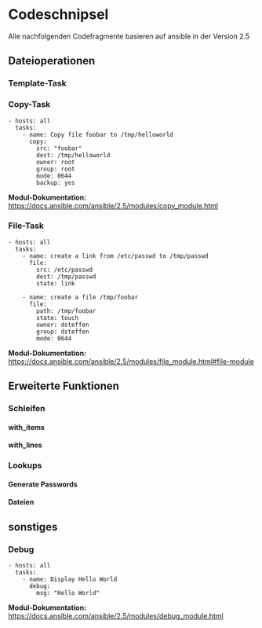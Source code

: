 # Codeschnipsel
Alle nachfolgenden Codefragmente basieren auf ansible in der Version 2.5

## Dateioperationen
### Template-Task

### Copy-Task
```
- hosts: all
  tasks:
    - name: Copy file foobar to /tmp/helloworld
      copy:
        src: "foobar"
        dest: /tmp/helloworld
        owner: root
        group: root
        mode: 0644
        backup: yes
```
**Modul-Dokumentation:** https://docs.ansible.com/ansible/2.5/modules/copy_module.html

### File-Task
```
- hosts: all
  tasks:
    - name: create a link from /etc/passwd to /tmp/passwd
      file:
        src: /etc/passwd
        dest: /tmp/passwd
        state: link 

    - name: create a file /tmp/foobar
      file:
        path: /tmp/foobar
        state: touch
        owner: dsteffen
        group: dsteffen
        mode: 0644
```
**Modul-Dokumentation:** https://docs.ansible.com/ansible/2.5/modules/file_module.html#file-module

## Erweiterte Funktionen
### Schleifen
#### with_items
#### with_lines

### Lookups
#### Generate Passwords

#### Dateien


## sonstiges
### Debug
```
- hosts: all
  tasks:
    - name: Display Hello World
      debug:
        msg: "Hello World"
```
**Modul-Dokumentation:** https://docs.ansible.com/ansible/2.5/modules/debug_module.html
